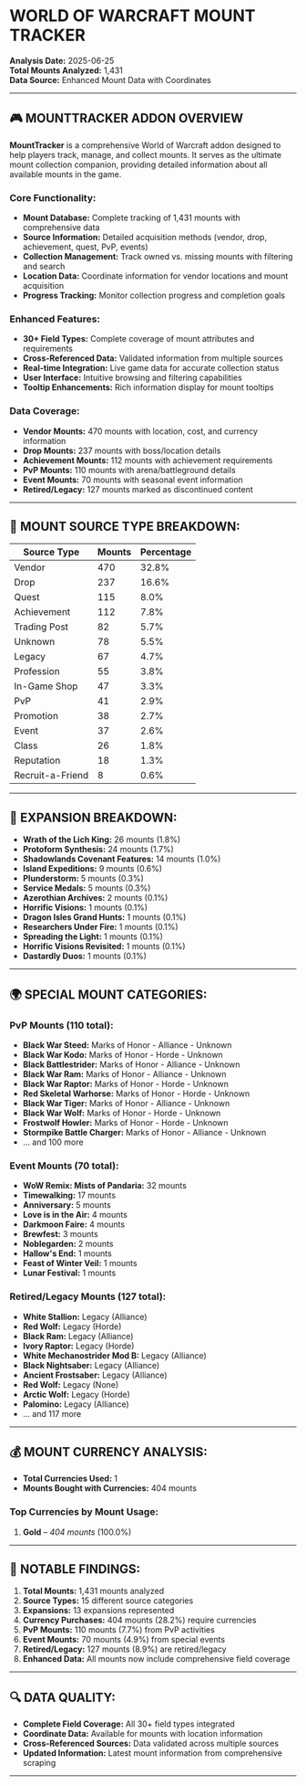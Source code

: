 # WORLD OF WARCRAFT MOUNT TRACKER

**Analysis Date:** 2025-06-25  
**Total Mounts Analyzed:** 1,431  
**Data Source:** Enhanced Mount Data with Coordinates

---

## 🎮 MOUNTTRACKER ADDON OVERVIEW

**MountTracker** is a comprehensive World of Warcraft addon designed to help players track, manage, and collect mounts. It serves as the ultimate mount collection companion, providing detailed information about all available mounts in the game.

### **Core Functionality:**
- **Mount Database:** Complete tracking of 1,431 mounts with comprehensive data
- **Source Information:** Detailed acquisition methods (vendor, drop, achievement, quest, PvP, events)
- **Collection Management:** Track owned vs. missing mounts with filtering and search
- **Location Data:** Coordinate information for vendor locations and mount acquisition
- **Progress Tracking:** Monitor collection progress and completion goals

### **Enhanced Features:**
- **30+ Field Types:** Complete coverage of mount attributes and requirements
- **Cross-Referenced Data:** Validated information from multiple sources
- **Real-time Integration:** Live game data for accurate collection status
- **User Interface:** Intuitive browsing and filtering capabilities
- **Tooltip Enhancements:** Rich information display for mount tooltips

### **Data Coverage:**
- **Vendor Mounts:** 470 mounts with location, cost, and currency information
- **Drop Mounts:** 237 mounts with boss/location details
- **Achievement Mounts:** 112 mounts with achievement requirements
- **PvP Mounts:** 110 mounts with arena/battleground details
- **Event Mounts:** 70 mounts with seasonal event information
- **Retired/Legacy:** 127 mounts marked as discontinued content

---

## 🧮 MOUNT SOURCE TYPE BREAKDOWN:

| Source Type            | Mounts | Percentage |
|------------------------|--------|------------|
| Vendor                 |    470 |     32.8% |
| Drop                   |    237 |     16.6% |
| Quest                  |    115 |      8.0% |
| Achievement            |    112 |      7.8% |
| Trading Post           |     82 |      5.7% |
| Unknown                |     78 |      5.5% |
| Legacy                 |     67 |      4.7% |
| Profession             |     55 |      3.8% |
| In-Game Shop           |     47 |      3.3% |
| PvP                    |     41 |      2.9% |
| Promotion              |     38 |      2.7% |
| Event                  |     37 |      2.6% |
| Class                  |     26 |      1.8% |
| Reputation             |     18 |      1.3% |
| Recruit-a-Friend       |      8 |      0.6% |

---

## 🧭 EXPANSION BREAKDOWN:

- **Wrath of the Lich King:** 26 mounts (1.8%)
- **Protoform Synthesis:** 24 mounts (1.7%)
- **Shadowlands Covenant Features:** 14 mounts (1.0%)
- **Island Expeditions:** 9 mounts (0.6%)
- **Plunderstorm:** 5 mounts (0.3%)
- **Service Medals:** 5 mounts (0.3%)
- **Azerothian Archives:** 2 mounts (0.1%)
- **Horrific Visions:** 1 mounts (0.1%)
- **Dragon Isles Grand Hunts:** 1 mounts (0.1%)
- **Researchers Under Fire:** 1 mounts (0.1%)
- **Spreading the Light:** 1 mounts (0.1%)
- **Horrific Visions Revisited:** 1 mounts (0.1%)
- **Dastardly Duos:** 1 mounts (0.1%)

---

## 🌍 SPECIAL MOUNT CATEGORIES:

### **PvP Mounts (110 total):**
- **Black War Steed:** Marks of Honor - Alliance - Unknown
- **Black War Kodo:** Marks of Honor - Horde - Unknown
- **Black Battlestrider:** Marks of Honor - Alliance - Unknown
- **Black War Ram:** Marks of Honor - Alliance - Unknown
- **Black War Raptor:** Marks of Honor - Horde - Unknown
- **Red Skeletal Warhorse:** Marks of Honor - Horde - Unknown
- **Black War Tiger:** Marks of Honor - Alliance - Unknown
- **Black War Wolf:** Marks of Honor - Horde - Unknown
- **Frostwolf Howler:** Marks of Honor - Horde - Unknown
- **Stormpike Battle Charger:** Marks of Honor - Alliance - Unknown
- ... and 100 more

### **Event Mounts (70 total):**
- **WoW Remix: Mists of Pandaria:** 32 mounts
- **Timewalking:** 17 mounts
- **Anniversary:** 5 mounts
- **Love is in the Air:** 4 mounts
- **Darkmoon Faire:** 4 mounts
- **Brewfest:** 3 mounts
- **Noblegarden:** 2 mounts
- **Hallow's End:** 1 mounts
- **Feast of Winter Veil:** 1 mounts
- **Lunar Festival:** 1 mounts

### **Retired/Legacy Mounts (127 total):**
- **White Stallion:** Legacy (Alliance)
- **Red Wolf:** Legacy (Horde)
- **Black Ram:** Legacy (Alliance)
- **Ivory Raptor:** Legacy (Horde)
- **White Mechanostrider Mod B:** Legacy (Alliance)
- **Black Nightsaber:** Legacy (Alliance)
- **Ancient Frostsaber:** Legacy (Alliance)
- **Red Wolf:** Legacy (None)
- **Arctic Wolf:** Legacy (Horde)
- **Palomino:** Legacy (Alliance)
- ... and 117 more

---

## 💰 MOUNT CURRENCY ANALYSIS:

- **Total Currencies Used:** 1 
- **Mounts Bought with Currencies:** 404 mounts  

### Top Currencies by Mount Usage:

1. **Gold** – *404 mounts* (100.0%)

---

## 📌 NOTABLE FINDINGS:

1. **Total Mounts:** 1,431 mounts analyzed
2. **Source Types:** 15 different source categories
3. **Expansions:** 13 expansions represented
4. **Currency Purchases:** 404 mounts (28.2%) require currencies
5. **PvP Mounts:** 110 mounts (7.7%) from PvP activities
6. **Event Mounts:** 70 mounts (4.9%) from special events
7. **Retired/Legacy:** 127 mounts (8.9%) are retired/legacy
8. **Enhanced Data:** All mounts now include comprehensive field coverage

---

## 🔍 DATA QUALITY:

- **Complete Field Coverage:** All 30+ field types integrated
- **Coordinate Data:** Available for mounts with location information
- **Cross-Referenced Sources:** Data validated across multiple sources
- **Updated Information:** Latest mount information from comprehensive scraping

---
